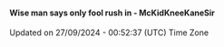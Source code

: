 #### Wise man says only fool rush in - McKidKneeKaneSir
Updated on 27/09/2024 - 00:52:37 (UTC) Time Zone
